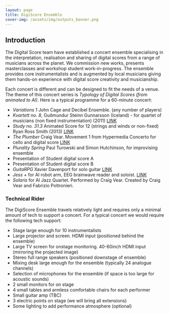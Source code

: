 ```yaml
---
layout: page
title: DigiScore Ensemble
cover-img: /assets/img/outputs_banner.png
---
```


## Introduction

The Digital Score team have established a concert ensemble specialising in the interpretation, realisation and sharing 
of digital scores from a range of musicians across the planet. We commission new works, presents masterclasses and 
workshop student work-in-progress. The ensemble provides core instrumentalists and is augmented by 
local musicians giving them hands-on experience with digital score creativity and musicianship.

Each concert is different and can be designed to fit the needs of a venue. The theme of this concert series is 
*Typology of Digital Scores (from animated to AI)*. Here is a typical programme for a 60-minute concert:


- *Variations 1* John Cage and Decibel Ensemble. (any number of players)
- *Kvartett no. 8*, Guðmundur Steinn Gunnarsson (Iceland) - for quartet of musicians (non fixed instrumentation) (2011) [LINK](https://www.youtube.com/watch?v=utyeeTg2e0s)
- *Study no. 31.3* Animated Score for 12 (strings and winds or non-fixed) Ryan Ross Smith (2013) [LINK](https://www.youtube.com/watch?v=gPjPtZNfgLc)
- *The Plumber* Craig Vear. Movement 1 from Hypermedia Concerto for cello and digital score [LINK](https://www.youtube.com/watch?v=MTsCHdNIQws&list=OLAK5uy_k8eENkHp8Lh582lLKwjj1ixXq3H1vtJLw)
- *Plurality Spring* Paul Turowski and Simon Hutchinson, for improvising ensemble 
- Presentation of Student digital score A 
- Presentation of Student digital score B 
- *GuitaRPG* Xavier Davenport for solo guitar [LINK](https://www.youtube.com/watch?v=0yy3HrfCsSE)
- *Jess +* for AI robot arm, EEG brainwave reader and soloist. [LINK](https://www.youtube.com/watch?v=7dQKIpjKJu4)
- *Solaris* for AI Jazz Quartet. Performed by Craig Vear. Created by Craig Vear and Fabrizio Poltronieri. 

### Technical Rider
The DigiScore Ensemble travels relatively light and requires only a minimal amount of tech to support a concert.
For a typical concert we would require the following tech support:

- Stage large enough for 10 instrumentalists
- Large projector and screen. HDMI input (positioned behind the ensemble)
- Large TV screen for onstage monitoring. 40-60inch HDMI input (mirroring the projected image)
- Stereo full range speakers (positioned downstage of ensemble)
- Mixing desk large enough for the ensemble (typically 24 analogue channels)
- Selection of microphones for the ensemble (if space is too large for acoustic sounds)
- 2 small monitors for on stage
- 4 small tables and armless comfortable chairs for each performer
- Small guitar amp (TBC)
- 3 electric points on stage (we will bring all extensions)
- Some lighting to add performance atmosphere (optional)




